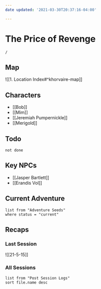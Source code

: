 ```yaml
---
date updated: '2021-03-30T20:37:16-04:00'

---
```

# The Price of Revenge

```ActivityHistory
/
```

## Map
![[1. Location Index#^khorvaire-map]]

## Characters

- [[Bob]]
- [[Mim]]
- [[Jeremiah Pumpernickle]]
- [[Merigold]]

## Todo

```tasks
not done
```

## Key NPCs

- [[Jasper Bartlett]]
- [[Erandis Vol]]

## Current Adventure

```dataview
list from "Adventure Seeds"
where status = "current"
```

## Recaps

### Last Session
![[21-5-15]]

### All Sessions
```dataview
list from "Post Session Logs"
sort file.name desc
```

